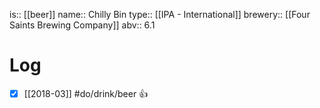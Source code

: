 is:: [[beer]]
name:: Chilly Bin
type:: [[IPA - International]]
brewery:: [[Four Saints Brewing Company]]
abv:: 6.1

# Log
- [x] [[2018-03]] #do/drink/beer 👍
